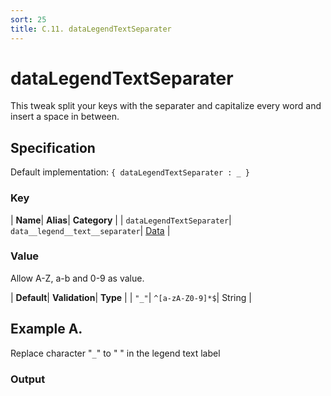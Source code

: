 ```yaml
---
sort: 25
title: C.11. dataLegendTextSeparater
---
```

# dataLegendTextSeparater

This tweak split your keys with the separater and capitalize every word and insert a space in between.


## Specification

Default implementation: ```{ dataLegendTextSeparater : _ }```

### Key

| **Name**| **Alias**| **Category** |
| ```dataLegendTextSeparater```| ```data__legend__text__separater```| [Data](../options/#data) |

### Value

Allow A-Z, a-b and 0-9 as value.

| **Default**| **Validation**| **Type** |
| ```"_"```| ```^[a-zA-Z0-9]*$```| String |



## Example A.

Replace character "```_```" to " " in the legend text label

### Output

  <div id="a">
      <script> 
          d3.statosio( 
    file, 
    "name", 
    [ "mobile",  "desktop" ], 
    { "showLegend" : true, "dataLegendTextSeparater" : "_", "view__dom_id" : "a" }
)

      </script>
  </div>

Open output in a [blank window](../sources/dataLegendTextSeparater--example-a.html){:target="_self"}. 
Download examples [as zip](../sources/dataLegendTextSeparater.zip){:target="_blank"}. 

### Parameters

This dataset shows the mobile **and** desktop google pagerank performance score for a certain website.

| | **Value** | **Type** |
|------:|:------|:------|
| **Source** | ["https://docs.statosio.com/data/performance.json"](https://docs.statosio.com/data/performance.json) |  |
| **X** | ```"name"``` | String |
| **Y** | ```[ "mobile",  "desktop" ]``` | Array |
| **Options** | ```{ "showLegend" : true, "dataLegendTextSeparater" : "_" }``` | Object |


### Javascript

* Invoke Function

```javascript
d3.statosio( 
    file, 
    "name", 
    [ "mobile",  "desktop" ], 
    { "showLegend" : true, "dataLegendTextSeparater" : "_" }
)
```

* HTML Implementation

```html
<!DOCTYPE html>
<head>
    <title>docs.statosio - dataLegendTextSeparater</title>
    <meta content="text/html;charset=utf-8" http-equiv="Content-Type">
    <meta content="utf-8" http-equiv="encoding">
    <script src="https://cdnjs.cloudflare.com/ajax/libs/d3/6.2.0/d3.js"></script>
    <script src="https://cdnjs.cloudflare.com/ajax/libs/statosio/0.9/statosio.js"></script>
</head>
<body>
    <script>
        d3.json( "https://docs.statosio.com/data/performance.json" )
            .then( ( file ) => {
                d3.statosio( 
                    file, 
                    "name", 
                    [ "mobile",  "desktop" ], 
                    { "showLegend" : true, "dataLegendTextSeparater" : "_" }
                )
            } )
    </script>
</body>
```
### Ruby

* Gem Install

```bash
gem install statosio
gem install prawn
gem install prawn-svg
gem install open-uri
```

* Implementation

```ruby
require "statosio"

require "open-uri"
require "prawn"
require "prawn-svg"

url = "https://docs.statosio.com/data/performance.json"
file = OpenURI::open_uri( url ).read
dataset = JSON.parse( file )

statosio = Statosio::Generate.new
chart = statosio.svg(
    dataset: dataset,
    x: "name", 
    y: [ "mobile",  "desktop" ],
    options: {"showLegend"=>true, "dataLegendTextSeparater"=>"_"}
    
)

Prawn::Document.generate( "statosio.pdf" ) do | pdf |
  pdf.svg( chart, width: 500 )
end
```
